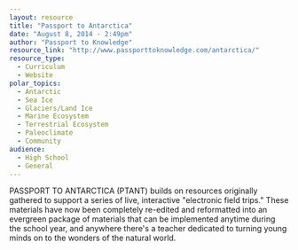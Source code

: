 ```yaml
---
layout: resource
title: "Passport to Antarctica"
date: "August 8, 2014 - 2:49pm"
author: "Passport to Knowledge"
resource_link: "http://www.passporttoknowledge.com/antarctica/"
resource_type:
  - Curriculum
  - Website
polar_topics:
  - Antarctic
  - Sea Ice
  - Glaciers/Land Ice
  - Marine Ecosystem
  - Terrestrial Ecosystem
  - Paleoclimate
  - Community
audience:
  - High School
  - General
---
```


PASSPORT TO ANTARCTICA (PTANT) builds on resources originally gathered to support a series of live, interactive "electronic field trips." These materials have now been completely re-edited and reformatted into an evergreen package of materials that can be implemented anytime during the school year, and anywhere there's a teacher dedicated to turning young minds on to the wonders of the natural world.